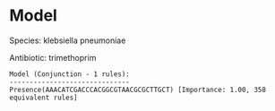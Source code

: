 
# Model

Species: klebsiella pneumoniae

Antibiotic: trimethoprim

```
Model (Conjunction - 1 rules):
------------------------------
Presence(AAACATCGACCCACGGCGTAACGCGCTTGCT) [Importance: 1.00, 358 equivalent rules]

```


